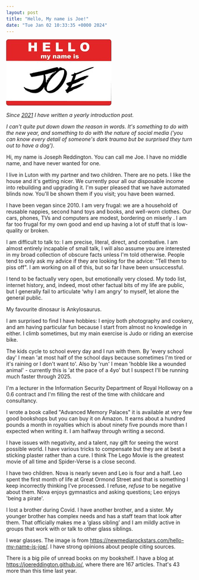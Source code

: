 ```yaml
---
layout: post
title: "Hello, My name is Joe!"
date: "Tue Jan 02 10:33:35 +0000 2024"
---
```



![Picture of a nametag that says 'Hello my name is Joe'](/assets/images/mynameisjoe.jpg) 

_Since [2021](https://joereddington.com/2021/01/02/mynameis.html) I have written a yearly introduction post._

_I can't quite put down down the reason in words.  It's something to do with the new year, and something to do with the nature of social media ('you can know every detail of someone's dark trauma but be surprised they turn out to have a dog')._ 


Hi, my name is Joseph Reddington. You can call me Joe. I have no middle name, and have never wanted for one.

I live in Luton with my partner and two children. There are no pets. I like the house and it's getting nicer. We currently pour all our disposable income into rebuilding and upgrading it. I'm super pleased that we have automated blinds now. You'll be shown them if you visit; you have been warned. 

I have been vegan since 2010. I am very frugal: we are a household of reusable nappies, second hand toys and books, and well-worn clothes. Our cars, phones, TVs and computers are modest, bordering on miserly .  I am far too frugal for my own good and end up having a lot of stuff that is low-quality or broken.

I am difficult to talk to: I am precise, literal, direct, and combative. I am almost entirely incapable of small talk, I will also assume you are interested in my broad collection of obscure facts unless I'm told otherwise. People tend to only ask my advice if they are looking for the advice: "Tell them to piss off".  I am working on all of this, but so far I have been unsuccessful.

I tend to be factually very open, but emotionally very closed. My todo list, internet history, and, indeed, most other factual bits of my life are public, but I generally  fail to articulate ‘why I am angry’ to myself, let alone the general public.

My favourite dinosaur is Ankylosaurus.

I am surprised to find I have hobbies: I enjoy both photography and cookery, and am having particular fun because I start from almost no knowledge in either. I climb sometimes, but my main exercise is Judo or riding an exercise bike. 

The kids cycle to school every day and I run with them. By 'every school day' I mean 'at most half of the school days because sometimes I'm tired or it's raining or I don't want to'.  Also by 'run' I mean 'hobble like a wounded animal' - currently this is 'at the pace of a 4yo' but I suspect I'll be running much faster through 2025. 

I'm a lecturer in the Information Security Department of Royal Holloway on a 0.6 contract and I'm filling the rest of the time with childcare and consultancy. 

I wrote a book called "Advanced Memory Palaces" it is available at very few good bookshops but you can buy it on Amazon. It earns about a hundred pounds a month in royalties which is about ninety five pounds more than I expected when writing it.  I am halfway through writing a second.  

I have issues with negativity, and a talent, nay gift for seeing the worst possible world.  I have various tricks to compensate but they are at best a sticking plaster rather than a cure.  I think The Lego Movie is the greatest movie of all time and Spider-Verse is a close second.

I have two children. Nova is nearly seven and Leo is four and a half. Leo spent the first month of life at Great Ormond Street and that is something I keep incorrectly thinking I’ve processed.  I refuse, *refuse* to be negative about them. Nova enjoys gymnastics and asking questions; Leo enjoys 'being a pirate'. 

I lost a brother during Covid. I have another brother, and a sister.  My younger brother has complex needs and has a staff team that look after them.  That officially makes me a ‘glass sibling’ and I am mildly active in groups that work with or talk to other glass siblings. 

I wear glasses.  The image is from https://newmediarockstars.com/hello-my-name-is-joe/.  I have strong opinions about people citing sources. 

There is a big pile of unread books on my bookshelf.   I have a blog at https://joereddington.github.io/, where there are 167 articles. That's 43 more than this time last year. 
